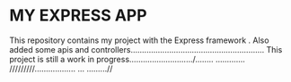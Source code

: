 MY EXPRESS APP
====
This repository contains my project with the Express framework .
Also  added some apis and controllers...........................................................
This project is still a work in progress............................/........
.............
/////////..................
...
.........//
